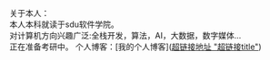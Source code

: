 关于本人：  
本人本科就读于sdu软件学院。  
对计算机方向兴趣广泛:全栈开发，算法，AI，大数据，数字媒体...  
正在准备考研中。
个人博客：[我的个人博客]([超链接地址 "超链接title"](https://jiang54864.github.io/))
